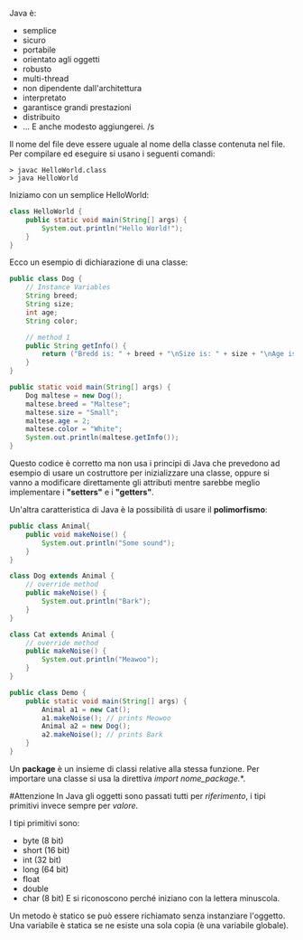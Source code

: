 Java è:
- semplice
- sicuro
- portabile
- orientato agli oggetti
- robusto
- multi-thread
- non dipendente dall'architettura
- interpretato
- garantisce grandi prestazioni
- distribuito
- ...
E anche modesto aggiungerei. /s

Il nome del file deve essere uguale al nome della classe contenuta nel file.
Per compilare ed eseguire si usano i seguenti comandi:
```
> javac HelloWorld.class
> java HelloWorld
```

Iniziamo con un semplice HelloWorld:
```java
class HelloWorld {
	public static void main(String[] args) {
		System.out.println("Hello World!");
	}
}
```

Ecco un esempio di dichiarazione di una classe:

```java
public class Dog {
	// Instance Variables
	String breed;
	String size;
	int age;
	String color;

	// method 1
	public String getInfo() {
		return ("Bredd is: " + breed + "\nSize is: " + size + "\nAge is:" + age + "\nColor is: " + color);
	}
}

public static void main(String[] args) {
	Dog maltese = new Dog();
	maltese.breed = "Maltese";
	maltese.size = "Small";
	maltese.age = 2;
	maltese.color = "White";
	System.out.println(maltese.getInfo());
}
```
Questo codice è corretto ma non usa i principi di Java che prevedono ad esempio di usare un costruttore per inizializzare una classe, oppure si vanno a modificare direttamente gli attributi mentre sarebbe meglio implementare i **"setters"** e i **"getters"**.

Un'altra caratteristica di Java è la possibilità di usare il **polimorfismo**:
```java
public class Animal{
	public void makeNoise() {
		System.out.println("Some sound");
	}
}

class Dog extends Animal {
	// override method
	public makeNoise() {
		System.out.println("Bark");
	}
}

class Cat extends Animal {
	// override method
	public makeNoise() {
		System.out.println("Meawoo");
	}
}

public class Demo {
	public static void main(String[] args) {
		Animal a1 = new Cat();
		a1.makeNoise(); // prints Meowoo
		Animal a2 = new Dog();
		a2.makeNoise(); // prints Bark
	}
}
```

Un **package** è un insieme di classi relative alla stessa funzione. Per importare una classe si usa la direttiva *import nome_package.*\*.

#Attenzione In Java gli oggetti sono passati tutti per *riferimento*, i tipi primitivi invece sempre per *valore*. 

I tipi primitivi sono:
- byte (8 bit)
- short (16 bit)
- int (32 bit)
- long (64 bit)
- float 
- double
- char (8 bit)
E si riconoscono perché iniziano con la lettera minuscola.

Un metodo è statico se può essere richiamato senza instanziare l'oggetto.
Una variabile è statica se ne esiste una sola copia (è una variabile globale).